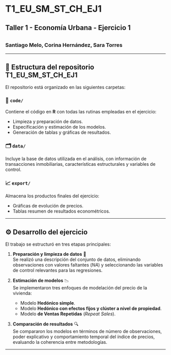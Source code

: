 # T1_EU_SM_ST_CH_EJ1 

## Taller 1 - Economía Urbana - Ejercicio 1  

###### 

### Santiago Melo, Corina Hernández, Sara Torres  

---

## 📂 Estructura del repositorio T1_EU_SM_ST_CH_EJ1 

El repositorio está organizado en las siguientes carpetas:

### 🧠 `code/`
Contiene el código en **R** con todas las rutinas empleadas en el ejercicio:
- Limpieza y preparación de datos.  
- Especificación y estimación de los modelos.  
- Generación de tablas y gráficas de resultados.

### 🗂️ `data/`
Incluye la base de datos utilizada en el análisis, con información de transacciones inmobiliarias, características estructurales y variables de control.

### 📈 `export/`
Almacena los productos finales del ejercicio:
- Gráficas de evolución de precios.  
- Tablas resumen de resultados econométricos.  

---

## ⚙️ Desarrollo del ejercicio

El trabajo se estructuró en tres etapas principales:

1. **Preparación y limpieza de datos** 🧹  
   Se realizó una descripción del conjunto de datos, eliminando observaciones con valores faltantes (*NA*) y seleccionando las variables de control relevantes para las regresiones.

2. **Estimación de modelos** 📉  
   Se implementaron tres enfoques de modelación del precio de la vivienda:  
   - Modelo **Hedónico simple**.  
   - Modelo **Hedónico con efectos fijos y clúster a nivel de propiedad**.  
   - Modelo **de Ventas Repetidas** (*Repeat Sales*).  

3. **Comparación de resultados** 🔍  
   Se compararon los modelos en términos de número de observaciones, poder explicativo y comportamiento temporal del índice de precios, evaluando la coherencia entre metodologías.

---
